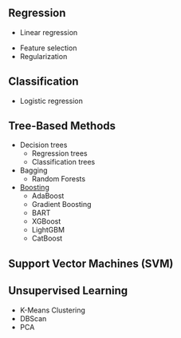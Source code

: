 ## Regression
* Linear regression
- Feature selection
- Regularization

## Classification
- Logistic regression

## Tree-Based Methods
- Decision trees
	- Regression trees
	- Classification trees
- Bagging
	- Random Forests
- [Boosting](boosting.md)
	- AdaBoost
	- Gradient Boosting
	- BART
	- XGBoost
	- LightGBM
	- CatBoost

## Support Vector Machines (SVM)


## Unsupervised Learning
- K-Means Clustering
- DBScan
- PCA
